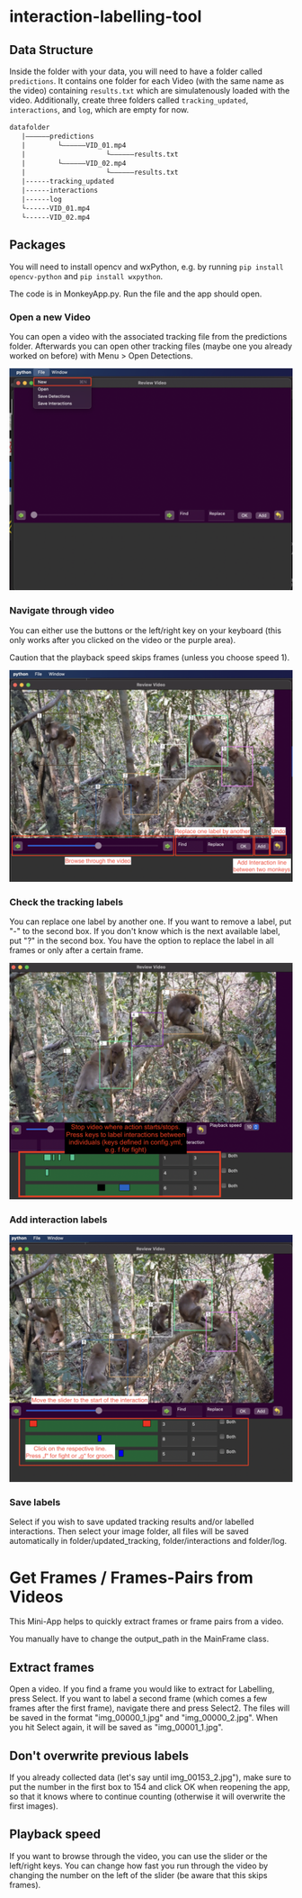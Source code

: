 # interaction-labelling-tool

## Data Structure

Inside the folder with your data, you will need to have a folder called `predictions`. It contains one folder for each Video (with the same name as the video) containing `results.txt` which are simulatenously loaded with the video.
Additionally, create three folders called `tracking_updated`, `interactions`, and `log`, which are empty for now.

```
datafolder
   |——————predictions
   |        └——————VID_01.mp4
   |                    └——————results.txt
   |        └——————VID_02.mp4
   |                    └——————results.txt
   |------tracking_updated
   |------interactions
   |------log
   └------VID_01.mp4
   └------VID_02.mp4
```

## Packages

You will need to install opencv and wxPython, e.g. by running `pip install opencv-python` and `pip install wxpython`.

The code is in MonkeyApp.py. Run the file and the app should open.


### Open a new Video

You can open a video with the associated tracking file from the predictions folder.
Afterwards you can open other tracking files (maybe one you already worked on before) with Menu > Open Detections.

![](imgs/Menu.png)

### Navigate through video

You can either use the buttons or the left/right key on your keyboard (this only works after you clicked on the video or the purple area).

Caution that the playback speed skips frames (unless you choose speed 1).

![](imgs/Icons.png)

### Check the tracking labels

You can replace one label by another one.
If you want to remove a label, put "-" to the second box.
If you don't know which is the next available label, put "?" in the second box.
You have the option to replace the label in all frames or only after a certain frame.

![](imgs/Tracking.png)

### Add interaction labels

![](imgs/Interactions.png)

### Save labels

Select if you wish to save updated tracking results and/or labelled interactions. Then select your image folder, all files will be saved automatically in folder/updated_tracking, folder/interactions and folder/log.



# Get Frames / Frames-Pairs from Videos

This Mini-App helps to quickly extract frames or frame pairs from a video. 

You manually have to change the output_path in the MainFrame class.

## Extract frames
Open a video. If you find a frame you would like to extract for Labelling, press Select.
If you want to label a second frame (which comes a few frames after the first frame), navigate there and press Select2. The files will be saved in the format "img_00000_1.jpg" and "img_00000_2.jpg". When you hit Select again, it will be saved as "img_00001_1.jpg". 

## Don't overwrite previous labels
If you already collected data (let's say until img_00153_2.jpg"), make sure to put the number in the first box to 154 and click OK when reopening the app, so that it knows where to continue counting (otherwise it will overwrite the first images).

## Playback speed
If you want to browse through the video, you can use the slider or the left/right keys. You can change how fast you run through the video by changing the number on the left of the slider (be aware that this skips frames).